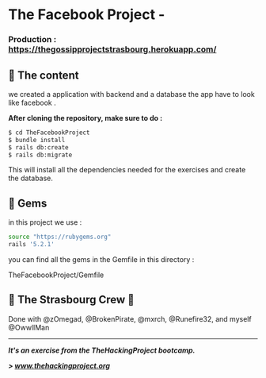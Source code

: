 # The Facebook Project - 

### Production : https://thegossipprojectstrasbourg.herokuapp.com/

## 📰 The content

we created a application with backend and a database the app have to look like facebook .

**After cloning the repository, make sure to do :**

```sh
$ cd TheFacebookProject
$ bundle install
$ rails db:create
$ rails db:migrate
```
This will install all the dependencies needed for the exercises and create the database.


## 💎 Gems

in this project we use : 

```sh
source "https://rubygems.org"
rails '5.2.1'
```

you can find all the gems in the Gemfile in this directory : 

TheFacebookProject/Gemfile

## :european_post_office: The Strasbourg Crew 💪
Done with @zOmegad, @BrokenPirate, @mxrch, @Runefire32, and myself @OwwllMan

<hr>

***It's an exercise from the TheHackingProject bootcamp.***

***> www.thehackingproject.org***

